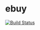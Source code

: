# ebuy

[![Build Status](https://travis-ci.org/lujjlujj/eCommercial.svg?branch=master)](https://travis-ci.org/lujjlujj/eCommercial)
